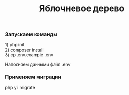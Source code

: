 <p align="center">
    <h1 align="center"><h1 align="center">Яблочневое дерево</h1>
    <br>
</p>



<h3 align="left">Запускаем команды</h3>
1) php init<br>
2) composer install<br>
3) cp .env.example .env

Наполняем данными файл .env

<h3 align="left">Применяем миграции</h3>

php yii migrate






